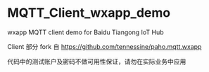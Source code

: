# MQTT_Client_wxapp_demo
wxapp MQTT client demo for Baidu Tiangong IoT Hub

Client 部分 fork 自 https://github.com/tennessine/paho.mqtt.wxapp

代码中的测试账户及密码不做可用性保证，请勿在实际业务中应用
